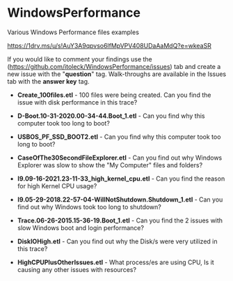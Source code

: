 # WindowsPerformance

Various Windows Performance files examples

<https://1drv.ms/u/s!AuY3A9qpvso6lfMpVPV408UDaAaMdQ?e=wkeaSR>

If you would like to comment your findings use the (<https://github.com/itoleck/WindowsPerformance/issues>) tab and create a new issue with the "**question**" tag. Walk-throughs are available in the Issues tab with the **answer key** tag.

- **Create_100files.etl** - 100 files were being created. Can you find the issue with disk performance in this trace?

- **D-Boot.10-31-2020.00-34-44.Boot_1.etl** - Can you find why this computer took too long to boot?

- **USBOS_PF_SSD_BOOT2.etl** - Can you find why this computer took too long to boot?

- **CaseOfThe30SecondFileExplorer.etl** - Can you find out why Windows Explorer was slow to show the "My Computer" files and folders?

- **I9.09-16-2021.23-11-33_high_kernel_cpu.etl** - Can you find the reason for high Kernel CPU usage?

- **I9.05-29-2018.22-57-04-WillNotShutdown.Shutdown_1.etl** - Can you find out why Windows took too long to shutdown?

- **Trace.06-26-2015.15-36-19.Boot_1.etl** - Can you find the 2 issues with slow Windows boot and login performance?

- **DiskIOHigh.etl** - Can you find out why the Disk/s were very utilized in this trace?

- **HighCPUPlusOtherIssues.etl** - What process/es are using CPU, Is it causing any other issues with resources?
